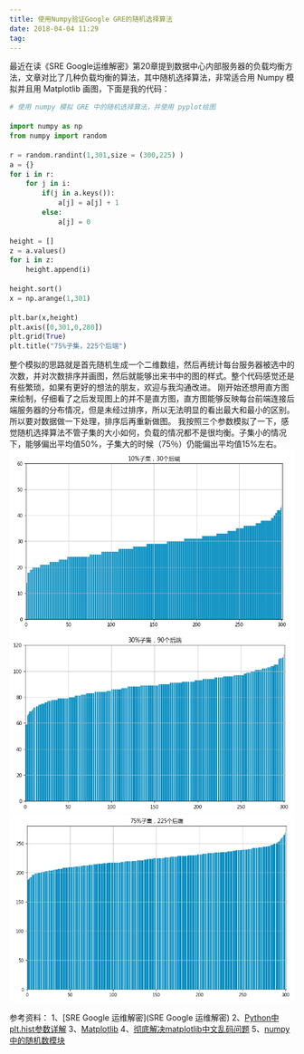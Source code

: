 ```yaml
---
title: 使用Numpy验证Google GRE的随机选择算法
date: 2018-04-04 11:29
tag: 
---
```


最近在读《SRE Google运维解密》第20章提到数据中心内部服务器的负载均衡方法，文章对比了几种负载均衡的算法，其中随机选择算法，非常适合用 Numpy 模拟并且用 Matplotlib 画图，下面是我的代码：
```python
# 使用 numpy 模拟 GRE 中的随机选择算法，并使用 pyplot绘图

import numpy as np
from numpy import random

r = random.randint(1,301,size = (300,225) )
a = {}
for i in r:
    for j in i:
        if(j in a.keys()):
            a[j] = a[j] + 1
        else:
            a[j] = 0

height = []
z = a.values()
for i in z:
    height.append(i)

height.sort()
x = np.arange(1,301)

plt.bar(x,height)
plt.axis([0,301,0,280])
plt.grid(True)
plt.title("75%子集，225个后端")
```
整个模拟的思路就是首先随机生成一个二维数组，然后再统计每台服务器被选中的次数，并对次数排序并画图，然后就能够出来书中的图的样式。整个代码感觉还是有些繁琐，如果有更好的想法的朋友，欢迎与我沟通改进。
刚开始还想用直方图来绘制，仔细看了之后发现图上的并不是直方图，直方图能够反映每台前端连接后端服务器的分布情况，但是未经过排序，所以无法明显的看出最大和最小的区别。所以要对数据做一下处理，排序后再重新做图。
我按照三个参数模拟了一下，感觉随机选择算法不管子集的大小如何，负载的情况都不是很均衡。子集小的情况下，能够偏出平均值50%，子集大的时候（75％）仍能偏出平均值15%左右。
![](./20180404-numpy-and-matplotlib/39469-20180404112753811-250894648.png)
![](./20180404-numpy-and-matplotlib/39469-20180404112802212-846524274.png)
![](./20180404-numpy-and-matplotlib/39469-20180404112809119-2024751661.png)

参考资料：
1、[SRE Google 运维解密](SRE Google 运维解密)
2、[Python中plt.hist参数详解](https://www.cnblogs.com/python-life/articles/6084059.html)
3、[Matplotlib](https://matplotlib.org/api/_as_gen/matplotlib.pyplot.title.html#matplotlib.pyplot.title)
4、[彻底解决matplotlib中文乱码问题](http://www.cnblogs.com/xiaojikuaipao/p/8465834.html)
5、[numpy中的随机数模块](https://www.cnblogs.com/td15980891505/p/6198036.html)












